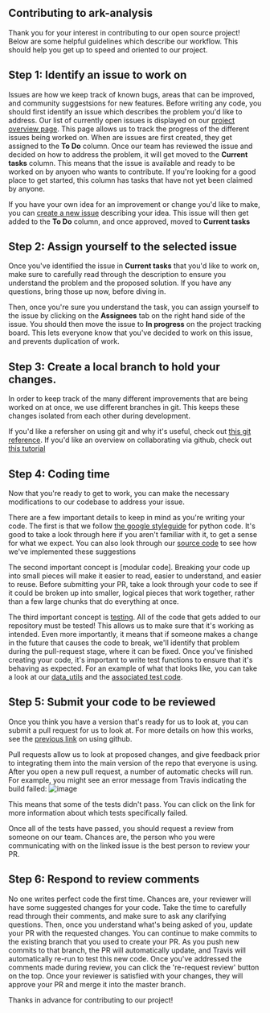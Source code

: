## Contributing to ark-analysis
Thank you for your interest in contributing to our open source project! Below are some helpful guidelines which describe our workflow. This should help you get up to speed and oriented to our project. 

## Step 1: Identify an issue to work on  
Issues are how we keep track of known bugs, areas that can be improved, and community suggestsions for new features. Before writing any code, you should first identify an issue which describes the problem you'd like to address. Our list of currently open issues is displayed on our [project overview page](https://github.com/orgs/angelolab/projects/2). This page allows us to track the progress of the different issues being worked on. When are issues are first created, they get assigned to the **To Do** column. Once our team has reviewed the issue and decided on how to address the problem, it will get moved to the **Current tasks** column. This means that the issue is available and ready to be worked on by anyoen who wants to contribute. If you're looking for a good place to get started, this column has tasks that have not yet been claimed by anyone. 

If you have your own idea for an improvement or change you'd like to make, you can [create a new issue](https://github.com/angelolab/ark-analysis/issues) describing your idea. This issue will then get added to the **To Do** column, and once approved, moved to **Current tasks**

## Step 2: Assign yourself to the selected issue
Once you've identified the issue in **Current tasks** that you'd like to work on, make sure to carefully read through the description to ensure you understand the problem and the proposed solution. If you have any questions, bring those up now, before diving in. 

Then, once you're sure you understand the task, you can assign yourself to the issue by clicking on the **Assignees** tab on the right hand side of the issue. You should then move the issue to **In progress** on the project tracking board. This lets everyone know that you've decided to work on this issue, and prevents duplication of work. 

## Step 3: Create a local branch to hold your changes. 
In order to keep track of the many different improvements that are being worked on at once, we use different branches in git. This keeps these changes isolated from each other during development. 

If you'd like a refersher on using git and why it's useful, check out [this git reference](https://git-scm.com/book/en/v2). If you'd like an overview on collaborating via github, check out [this tutorial](https://docs.github.com/en/github/collaborating-with-issues-and-pull-requests)

## Step 4: Coding time
Now that you're ready to get to work, you can make the necessary modifications to our codebase to address your issue. 

There are a few important details to keep in mind as you're writing your code. The first is that we follow [the google styleguide](https://google.github.io/styleguide/pyguide.html) for python code. It's good to take a look through here if you aren't familiar with it, to get a sense for what we  expect. You can also look through our [source code](https://github.com/angelolab/ark-analysis/tree/master/ark) to see how we've implemented these suggestions

The second important concept is [modular code]. Breaking your code up into small pieces will make it easier to read, easier to understand, and easier to reuse. Before submitting your PR, take a look through your code to see if it could be broken up into smaller, logical pieces that work together, rather than a few large chunks that do everything at once. 

The third important concept is [testing](https://realpython.com/python-testing/). All of the code that gets added to our repository must be tested! This allows us to make sure that it's working as intended. Even more importantly, it means that if someone makes a change in the future that causes the code to break, we'll identify that problem during the pull-request stage, where it can be fixed. Once you've finished creating your code, it's important to write test functions to ensure that it's behaving as expected. For an example of what that looks like, you can take a look at our [data_utils](https://github.com/angelolab/ark-analysis/blob/master/ark/utils/data_utils.py) and the [associated test code](https://github.com/angelolab/ark-analysis/blob/master/ark/utils/data_utils_test.py). 

## Step 5: Submit your code to be reviewed
Once you think you have a version that's ready for us to look at, you can submit a pull request for us to look at. For more details on how this works, see the [previous link](https://docs.github.com/en/github/collaborating-with-issues-and-pull-requests) on using github. 

Pull requests allow us to look at proposed changes, and give feedback prior to integrating them into the main version of the repo that everyone is using. After you open a new pull request, a number of automatic checks will run. For example, you might see an error message from Travis indicating the build failed: 
![image](https://user-images.githubusercontent.com/13770365/91110453-c10f9a80-e632-11ea-831a-785318d1dd94.png)

This means that some of the tests didn't pass. You can click on the link for more information about which tests specifically failed. 

Once all of the tests have passed, you should request a review from someone on our team. Chances are, the person who you were communicating with on the linked issue is the best person to review your PR.

## Step 6: Respond to review comments
No one writes perfect code the first time. Chances are, your reviewer will have some suggested changes for your code. Take the time to carefully read through their comments, and make sure to ask any clarifying questions. Then, once you understand what's being asked of you, update your PR with the requested changes. You can continue to make commits to the existing branch that you used to create your PR. As you push new commits to that branch, the PR will automatically update, and Travis will automatically re-run to test this new code. Once you've addressed the comments made during review, you can click the 're-request review' button on the top. Once your reviewer is satisfied with your changes, they will approve your PR and merge it into the master branch. 

Thanks in advance for contributing to our project!
